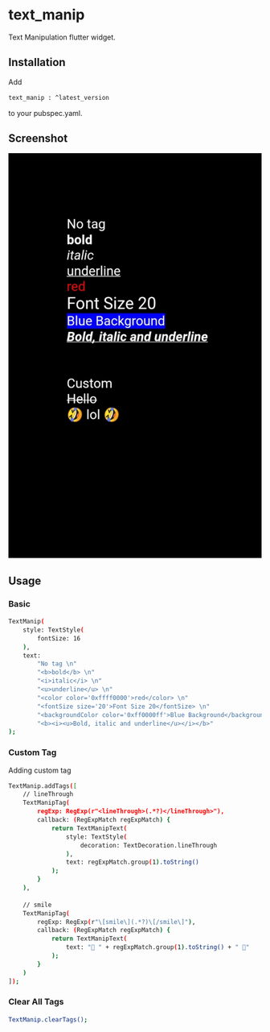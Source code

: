 # text_manip

Text Manipulation flutter widget.

## Installation

Add 

```bash
text_manip : ^latest_version
```
to your pubspec.yaml.

## Screenshot
<img src="https://raw.githubusercontent.com/gmetekorkmaz/images/master/text-manip/text-manip.jpg">

## Usage
### Basic
```bash
TextManip(
    style: TextStyle(
        fontSize: 16
    ),
    text: 
        "No tag \n"
        "<b>bold</b> \n"
        "<i>italic</i> \n"
        "<u>underline</u> \n"
        "<color color='0xffff0000'>red</color> \n"
        "<fontSize size='20'>Font Size 20</fontSize> \n"
        "<backgroundColor color='0xff0000ff'>Blue Background</backgroundColor> \n"
        "<b><i><u>Bold, italic and underline</u></i></b>"
);
```

### Custom Tag
Adding custom tag
```bash
TextManip.addTags([
    // lineThrough
    TextManipTag(
        regExp: RegExp(r"<lineThrough>(.*?)</lineThrough>"),
        callback: (RegExpMatch regExpMatch) {
            return TextManipText(
                style: TextStyle(
                    decoration: TextDecoration.lineThrough
                ),
                text: regExpMatch.group(1).toString()
            );
        }
    ),
        
    // smile
    TextManipTag(
        regExp: RegExp(r"\[smile\](.*?)\[/smile\]"),
        callback: (RegExpMatch regExpMatch) {
            return TextManipText(
                text: "🤣 " + regExpMatch.group(1).toString() + " 🤣"
            );
        }
    )
]);
```

### Clear All Tags
```bash
TextManip.clearTags();
```